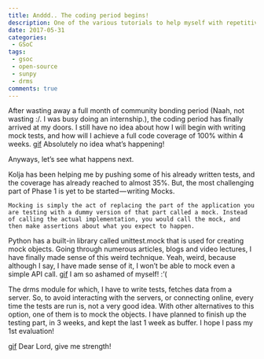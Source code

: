 ```yaml
---
title: Anddd.. The coding period begins!
description: One of the various tutorials to help myself with repetitive tasks, such as getting a droplet on DO and configuring it.
date: 2017-05-31
categories:
 - GSoC
tags:
 - gsoc
 - open-source
 - sunpy
 - drms
comments: true
---
```


After wasting away a full month of community bonding period (Naah, not wasting :/. I was busy doing an internship.), the coding period has finally arrived at my doors. I still have no idea about how I will begin with writing mock tests, and how will I achieve a full code coverage of 100% within 4 weeks.
[gif](https://cdn-images-1.medium.com/max/800/1*1EUR27g31w4wltCoEbOP5g.gif)
Absolutely no idea what’s happening!

Anyways, let’s see what happens next.

Kolja has been helping me by pushing some of his already written tests, and the coverage has already reached to almost 35%. But, the most challenging part of Phase 1 is yet to be started — writing Mocks.

    Mocking is simply the act of replacing the part of the application you are testing with a dummy version of that part called a mock. Instead of calling the actual implementation, you would call the mock, and then make assertions about what you expect to happen.

Python has a built-in library called unittest.mock that is used for creating mock objects. Going through numerous articles, blogs and video lectures, I have finally made sense of this weird technique. Yeah, weird, because although I say, I have made sense of it, I won’t be able to mock even a simple API call.
[gif](https://cdn-images-1.medium.com/max/800/1*oLlrmK5ps4sJDpRW8hwwpg.gif)
I am so ashamed of myself! :’(

The drms module for which, I have to write tests, fetches data from a server. So, to avoid interacting with the servers, or connecting online, every time the tests are run is, not a very good idea. With other alternatives to this option, one of them is to mock the objects. I have planned to finish up the testing part, in 3 weeks, and kept the last 1 week as buffer. I hope I pass my 1st evaluation!

[gif](https://cdn-images-1.medium.com/max/800/1*Jy-G4hziENez5JVhwx1hHA.gif)
Dear Lord, give me strength!
